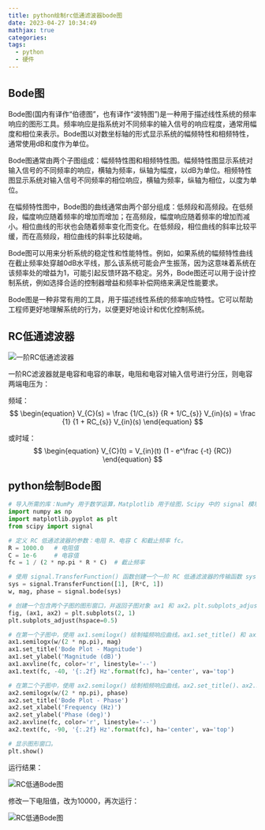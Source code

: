 ```yaml
---
title: python绘制rc低通滤波器bode图
date: 2023-04-27 10:34:49
mathjax: true
categories:
tags:
  - python
  - 硬件
---
```


## Bode图

Bode图(国内有译作“伯德图”，也有译作“波特图”)是一种用于描述线性系统的频率响应的图形工具。频率响应是指系统对不同频率的输入信号的响应程度，通常用幅度和相位来表示。Bode图以对数坐标轴的形式显示系统的幅频特性和相频特性，通常使用dB和度作为单位。

Bode图通常由两个子图组成：幅频特性图和相频特性图。幅频特性图显示系统对输入信号的不同频率的响应，横轴为频率，纵轴为幅度，以dB为单位。相频特性图显示系统对输入信号不同频率的相位响应，横轴为频率，纵轴为相位，以度为单位。

<!-- more -->

在幅频特性图中，Bode图的曲线通常由两个部分组成：低频段和高频段。在低频段，幅度响应随着频率的增加而增加；在高频段，幅度响应随着频率的增加而减小。相位曲线的形状也会随着频率变化而变化。在低频段，相位曲线的斜率比较平缓，而在高频段，相位曲线的斜率比较陡峭。

Bode图可以用来分析系统的稳定性和性能特性。例如，如果系统的幅频特性曲线在截止频率处穿越0dB水平线，那么该系统可能会产生振荡，因为这意味着系统在该频率处的增益为1，可能引起反馈环路不稳定。另外，Bode图还可以用于设计控制系统，例如选择合适的控制器增益和频率补偿网络来满足性能要求。

Bode图是一种非常有用的工具，用于描述线性系统的频率响应特性。它可以帮助工程师更好地理解系统的行为，以便更好地设计和优化控制系统。

## RC低通滤波器

![一阶RC低通滤波器](https://imgs.boringhex.top/blog/2880px-Series-RC.svg.png)

一阶RC滤波器就是电容和电容的串联，电阻和电容对输入信号进行分压，则电容两端电压为：

频域：
$$
\begin{equation}
V_{C}(s) = \frac {1/C_{s}} {R + 1/C_{s}} V_{in}(s) = \frac {1} {1 + RC_{s}} V_{in}(s)
\end{equation}
$$

或时域：
$$
\begin{equation}
V_{C}(t) = V_{in}(t) (1 - e^\frac {-t} {RC})
\end{equation}
$$

## python绘制Bode图

``` python
# 导入所需的库：NumPy 用于数学运算，Matplotlib 用于绘图，Scipy 中的 signal 模块用于信号处理。
import numpy as np
import matplotlib.pyplot as plt
from scipy import signal

# 定义 RC 低通滤波器的参数：电阻 R、电容 C 和截止频率 fc。
R = 1000.0   # 电阻值
C = 1e-6     # 电容值
fc = 1 / (2 * np.pi * R * C)  # 截止频率

# 使用 signal.TransferFunction() 函数创建一个一阶 RC 低通滤波器的传输函数 sys，其分子系数为 [1]，分母系数为 [R*C, 1]。
sys = signal.TransferFunction([1], [R*C, 1])
w, mag, phase = signal.bode(sys)

# 创建一个包含两个子图的图形窗口，并返回子图对象 ax1 和 ax2。plt.subplots_adjust() 用于调整子图之间的间距。
fig, (ax1, ax2) = plt.subplots(2, 1)
plt.subplots_adjust(hspace=0.5)

# 在第一个子图中，使用 ax1.semilogx() 绘制幅频响应曲线。ax1.set_title() 和 ax1.set_ylabel() 用于设置子图的标题和 y 轴标签。ax1.axvline() 用于绘制红色虚线，表示截止频率 fc 所在的位置。ax1.text() 用于在截止频率处添加文本标注。
ax1.semilogx(w/(2 * np.pi), mag)
ax1.set_title('Bode Plot - Magnitude')
ax1.set_ylabel('Magnitude (dB)')
ax1.axvline(fc, color='r', linestyle='--')
ax1.text(fc, -40, '{:.2f} Hz'.format(fc), ha='center', va='top')

# 在第二个子图中，使用 ax2.semilogx() 绘制相频响应曲线。ax2.set_title()、ax2.set_xlabel() 和 ax2.set_ylabel() 用于设置子图的标题和轴标签。ax2.axvline() 用于绘制红色虚线，表示截止频率 fc 所在的位置。ax2.text() 用于在截止频率处添加文本标注。
ax2.semilogx(w/(2 * np.pi), phase)
ax2.set_title('Bode Plot - Phase')
ax2.set_xlabel('Frequency (Hz)')
ax2.set_ylabel('Phase (deg)')
ax2.axvline(fc, color='r', linestyle='--')
ax2.text(fc, -90, '{:.2f} Hz'.format(fc), ha='center', va='top')

# 显示图形窗口。
plt.show()
```

运行结果：

![RC低通Bode图](https://imgs.boringhex.top/blog/rc-bode-1.png)

修改一下电阻值，改为10000，再次运行：

![RC低通Bode图](https://imgs.boringhex.top/blog/rc-bode-2.png)
